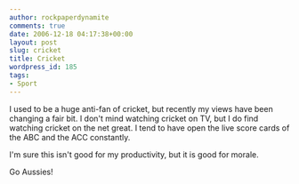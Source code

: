 ```yaml
---
author: rockpaperdynamite
comments: true
date: 2006-12-18 04:17:38+00:00
layout: post
slug: cricket
title: Cricket
wordpress_id: 185
tags:
- Sport
---
```


I used to be a huge anti-fan of cricket, but recently my views have been changing a fair bit. I don't mind watching cricket on TV, but I do find watching cricket on the net great. I tend to have open the live score cards of the ABC and the ACC constantly.

I'm sure this isn't good for my productivity, but it is good for morale.

Go Aussies!
